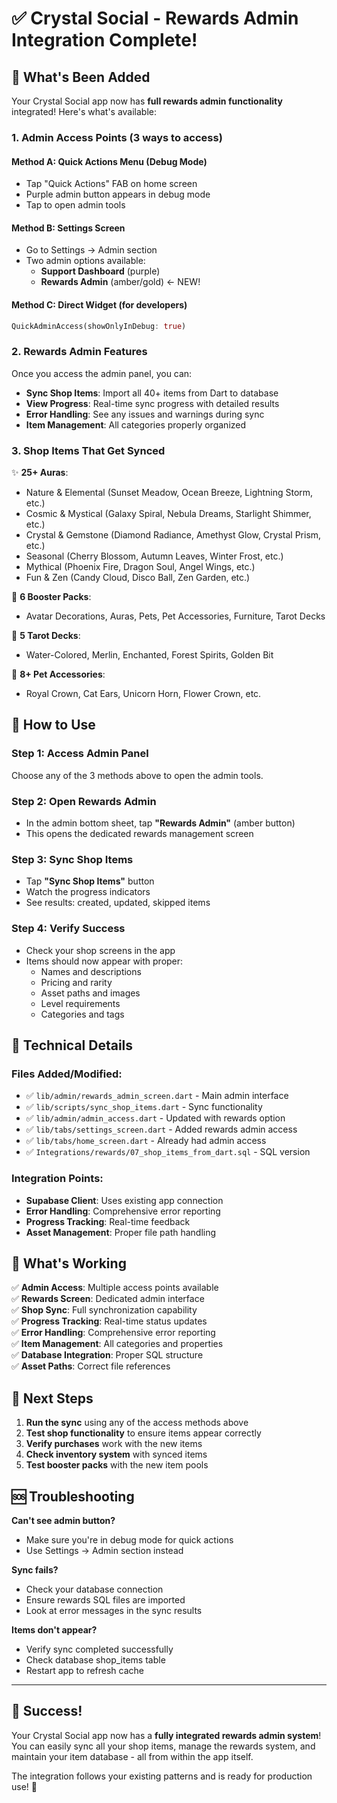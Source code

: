 # ✅ Crystal Social - Rewards Admin Integration Complete!

## 🎉 What's Been Added

Your Crystal Social app now has **full rewards admin functionality** integrated! Here's what's available:

### 1. **Admin Access Points** (3 ways to access)

#### **Method A: Quick Actions Menu (Debug Mode)**
- Tap "Quick Actions" FAB on home screen
- Purple admin button appears in debug mode
- Tap to open admin tools

#### **Method B: Settings Screen**
- Go to Settings → Admin section
- Two admin options available:
  - **Support Dashboard** (purple)
  - **Rewards Admin** (amber/gold) ← NEW!

#### **Method C: Direct Widget** (for developers)
```dart
QuickAdminAccess(showOnlyInDebug: true)
```

### 2. **Rewards Admin Features**

Once you access the admin panel, you can:
- **Sync Shop Items**: Import all 40+ items from Dart to database
- **View Progress**: Real-time sync progress with detailed results
- **Error Handling**: See any issues and warnings during sync
- **Item Management**: All categories properly organized

### 3. **Shop Items That Get Synced**

✨ **25+ Auras**:
- Nature & Elemental (Sunset Meadow, Ocean Breeze, Lightning Storm, etc.)
- Cosmic & Mystical (Galaxy Spiral, Nebula Dreams, Starlight Shimmer, etc.)
- Crystal & Gemstone (Diamond Radiance, Amethyst Glow, Crystal Prism, etc.)
- Seasonal (Cherry Blossom, Autumn Leaves, Winter Frost, etc.)
- Mythical (Phoenix Fire, Dragon Soul, Angel Wings, etc.)
- Fun & Zen (Candy Cloud, Disco Ball, Zen Garden, etc.)

🎁 **6 Booster Packs**:
- Avatar Decorations, Auras, Pets, Pet Accessories, Furniture, Tarot Decks

🔮 **5 Tarot Decks**:
- Water-Colored, Merlin, Enchanted, Forest Spirits, Golden Bit

👑 **8+ Pet Accessories**:
- Royal Crown, Cat Ears, Unicorn Horn, Flower Crown, etc.

## 🚀 How to Use

### **Step 1: Access Admin Panel**
Choose any of the 3 methods above to open the admin tools.

### **Step 2: Open Rewards Admin**
- In the admin bottom sheet, tap **"Rewards Admin"** (amber button)
- This opens the dedicated rewards management screen

### **Step 3: Sync Shop Items**
- Tap **"Sync Shop Items"** button
- Watch the progress indicators
- See results: created, updated, skipped items

### **Step 4: Verify Success**
- Check your shop screens in the app
- Items should now appear with proper:
  - Names and descriptions
  - Pricing and rarity
  - Asset paths and images
  - Level requirements
  - Categories and tags

## 🔧 Technical Details

### **Files Added/Modified**:
- ✅ `lib/admin/rewards_admin_screen.dart` - Main admin interface
- ✅ `lib/scripts/sync_shop_items.dart` - Sync functionality  
- ✅ `lib/admin/admin_access.dart` - Updated with rewards option
- ✅ `lib/tabs/settings_screen.dart` - Added rewards admin access
- ✅ `lib/tabs/home_screen.dart` - Already had admin access
- ✅ `Integrations/rewards/07_shop_items_from_dart.sql` - SQL version

### **Integration Points**:
- **Supabase Client**: Uses existing app connection
- **Error Handling**: Comprehensive error reporting
- **Progress Tracking**: Real-time feedback
- **Asset Management**: Proper file path handling

## 🎯 What's Working

✅ **Admin Access**: Multiple access points available  
✅ **Rewards Screen**: Dedicated admin interface  
✅ **Shop Sync**: Full synchronization capability  
✅ **Progress Tracking**: Real-time status updates  
✅ **Error Handling**: Comprehensive error reporting  
✅ **Item Management**: All categories and properties  
✅ **Database Integration**: Proper SQL structure  
✅ **Asset Paths**: Correct file references  

## 🔄 Next Steps

1. **Run the sync** using any of the access methods above
2. **Test shop functionality** to ensure items appear correctly
3. **Verify purchases** work with the new items
4. **Check inventory system** with synced items
5. **Test booster packs** with the new item pools

## 🆘 Troubleshooting

**Can't see admin button?**
- Make sure you're in debug mode for quick actions
- Use Settings → Admin section instead

**Sync fails?**
- Check your database connection
- Ensure rewards SQL files are imported
- Look at error messages in the sync results

**Items don't appear?**
- Verify sync completed successfully
- Check database shop_items table
- Restart app to refresh cache

---

## 🎊 Success!

Your Crystal Social app now has a **fully integrated rewards admin system**! You can easily sync all your shop items, manage the rewards system, and maintain your item database - all from within the app itself.

The integration follows your existing patterns and is ready for production use! 🚀
